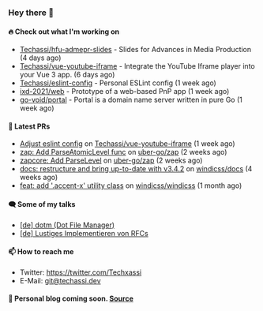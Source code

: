 ### Hey there 👋

#### 🔥 Check out what I'm working on


- [Techassi/hfu-admepr-slides](https://github.com/Techassi/hfu-admepr-slides) - Slides for Advances in Media Production (4 days ago)
- [Techassi/vue-youtube-iframe](https://github.com/Techassi/vue-youtube-iframe) - Integrate the YouTube Iframe player into your Vue 3 app. (6 days ago)
- [Techassi/eslint-config](https://github.com/Techassi/eslint-config) - Personal ESLint config (1 week ago)
- [ixd-2021/web](https://github.com/ixd-2021/web) - Prototype of a web-based PnP app (1 week ago)
- [go-void/portal](https://github.com/go-void/portal) - Portal is a domain name server written in pure Go (1 week ago)

#### 🧪 Latest PRs


- [Adjust eslint config](https://github.com/Techassi/vue-youtube-iframe/pull/9) on [Techassi/vue-youtube-iframe](https://github.com/Techassi/vue-youtube-iframe) (1 week ago)
- [zap: Add ParseAtomicLevel func](https://github.com/uber-go/zap/pull/1048) on [uber-go/zap](https://github.com/uber-go/zap) (2 weeks ago)
- [zapcore: Add ParseLevel](https://github.com/uber-go/zap/pull/1047) on [uber-go/zap](https://github.com/uber-go/zap) (2 weeks ago)
- [docs: restructure and bring up-to-date with v3.4.2](https://github.com/windicss/docs/pull/149) on [windicss/docs](https://github.com/windicss/docs) (4 weeks ago)
- [feat: add &#39;.accent-x&#39; utility class](https://github.com/windicss/windicss/pull/637) on [windicss/windicss](https://github.com/windicss/windicss) (1 month ago)

#### 🗨 Some of my talks

- [[de] dotm (Dot File Manager)](https://github.com/Techassi/talks/tree/main/2021-06-24)
- [[de] Lustiges Implementieren von RFCs](https://github.com/Techassi/talks/tree/main/2021-12-20)

#### 📫 How to reach me

- Twitter: https://twitter.com/Techxassi
- E-Mail: git@techassi.dev

#### 📃 Personal blog coming soon. [Source](https://github.com/Techassi/blog)
